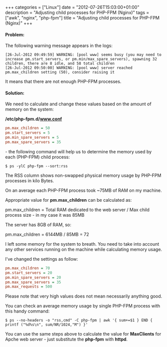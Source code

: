 +++
categories = ["Linux"]
date = "2012-07-26T15:03:00+01:00"
description = "Adjusting child processes for PHP-FPM (Nginx)"
tags = ["awk", "nginx", "php-fpm"]
title = "Adjusting child processes for PHP-FPM (Nginx)"
+++

#### Problem:

The following warning message appears in the logs:

```log
[26-Jul-2012 09:49:59] WARNING: [pool www] seems busy (you may need to increase pm.start_servers, or pm.min/max_spare_servers), spawning 32 children, there are 8 idle, and 58 total children
[26-Jul-2012 09:50:00] WARNING: [pool www] server reached pm.max_children setting (50), consider raising it
```

It means that there are not enough PHP-FPM processes.

#### Solution:

We need to calculate and change these values based on the amount of memory on the system:

**/etc/php-fpm.d/www.conf**

```ini
pm.max_children = 50
pm.start_servers = 5
pm.min_spare_servers = 5
pm.max_spare_servers = 35
```

\- the following command will help us to determine the memory used by each (PHP-FPM) child process:

```sh-session
$ ps -ylC php-fpm --sort:rss
```

The RSS column shows non-swapped physical memory usage by PHP-FPM processes in kilo Bytes.

On an average each PHP-FPM process took ~75MB of RAM on my machine.

Appropriate value for **pm.max_children** can be calculated as:

pm.max_children = Total RAM dedicated to the web server / Max child process size - in my case it was 85MB

The server has 8GB of RAM, so:

pm.max_children = 6144MB / 85MB = 72

I left some memory for the system to breath. You need to take into account any other services running on the machine while calculating memory usage.

I've changed the settings as follow:

```ini
pm.max_children = 70
pm.start_servers = 20
pm.min_spare_servers = 20
pm.max_spare_servers = 35
pm.max_requests = 500
```

Please note that very high values does not mean necessarily anything good.

You can check an average memory usage by single PHP-FPM process with this handy command:

```sh-session
$ ps --no-headers -o "rss,cmd" -C php-fpm | awk '{ sum+=$1 } END { printf ("%d%s\n", sum/NR/1024,"M") }'
```

You can use the same steps above to calculate the value for **MaxClients** for Apche web server - just substitute the **php-fpm** with **httpd**.
